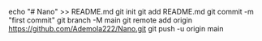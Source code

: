 echo "# Nano" >> README.md
git init
git add README.md
git commit -m "first commit"
git branch -M main
git remote add origin https://github.com/Ademola222/Nano.git
git push -u origin main
